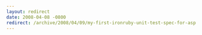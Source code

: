 ```yaml
---
layout: redirect
date: 2008-04-08 -0800
redirect: /archive/2008/04/09/my-first-ironruby-unit-test-spec-for-asp.net-mvc.aspx/
---
```

